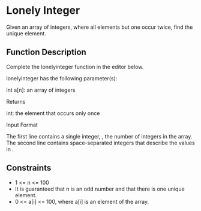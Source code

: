 # Lonely Integer

Given an array of integers, where all elements but one occur twice, find the unique element.

## Function Description

Complete the lonelyinteger function in the editor below.

lonelyinteger has the following parameter(s):

int a[n]: an array of integers

Returns

int: the element that occurs only once

Input Format

The first line contains a single integer, , the number of integers in the array.
The second line contains  space-separated integers that describe the values in .

## Constraints

* 1 <= n <= 100
* It is guaranteed that n is an odd number and that there is one unique element.
* 0 <= a[i] <= 100, where a[i] is an element of the array.